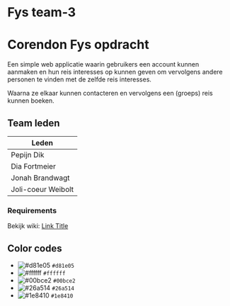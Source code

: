 # Fys team-3
# Corendon Fys opdracht
Een simple web applicatie waarin gebruikers een account kunnen aanmaken en hun reis interesses op kunnen geven om vervolgens andere personen te vinden met de zelfde reis interesses.

Waarna ze elkaar kunnen contacteren en vervolgens een (groeps) reis kunnen boeken.

## Team leden
| Leden |
|------|
| Pepijn Dik |
| Dia Fortmeier |
| Jonah Brandwagt |
| Joli-coeur Weibolt |

### Requirements 
Bekijk wiki:
[Link Title](Requirements-Document/Functional-Requirements)
## Color codes
- ![#d81e05](https://via.placeholder.com/15/d81e05/000000?text=+) `#d81e05`
- ![#ffffff](https://via.placeholder.com/15/ffffff/000000?text=+) `#ffffff`
- ![#00bce2](https://via.placeholder.com/15/00bce2/000000?text=+) `#00bce2`
- ![#26a514](https://via.placeholder.com/15/26a514/000000?text=+) `#26a514`
- ![#1e8410](https://via.placeholder.com/15/1e8410/000000?text=+) `#1e8410`
